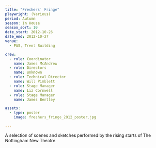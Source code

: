 ```yaml
---
title: "Freshers' Fringe"
playwright: (Various)
period: Autumn
season: In House
season_sort: 10
date_start: 2012-10-26
date_end: 2012-10-27
venue:
  - PAS, Trent Building

crew:
  - role: Coordinator
    name: James McAndrew
  - role: Directors
    name: unknown
  - role: Technical Director
    name: Will Pimblett
  - role: Stage Manager
    name: Liz Cornwell
  - role: Stage Manager
    name: James Bentley

assets:
  - type: poster
    image: freshers_fringe_2012_poster.jpg

---
```


A selection of scenes and sketches performed by the rising starts of The Nottingham New Theatre.
